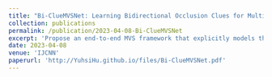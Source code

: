 ```yaml
---
title: "Bi-ClueMVSNet: Learning Bidirectional Occlusion Clues for Multi-View Stereo"
collection: publications
permalink: /publication/2023-04-08-Bi-ClueMVSNet
excerpt: 'Propose an end-to-end MVS framework that explicitly models the occlusion obstacle for depth map inference and 3D modeling.'
date: 2023-04-08
venue: 'IJCNN'
paperurl: 'http://YuhsiHu.github.io/files/Bi-ClueMVSNet.pdf'
---
```

